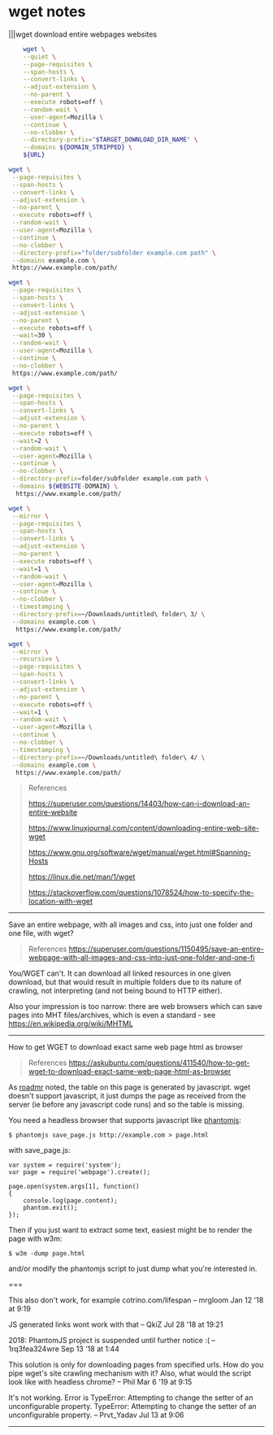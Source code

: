 # wget notes

|||wget download entire webpages websites

```sh
    wget \
    --quiet \
    --page-requisites \
    --span-hosts \
    --convert-links \
    --adjust-extension \
    --no-parent \
    --execute robots=off \
    --random-wait \
    --user-agent=Mozilla \
    --continue \
    --no-clobber \
    --directory-prefix="$TARGET_DOWNLOAD_DIR_NAME" \
    --domains ${DOMAIN_STRIPPED} \
    ${URL}
```

```bash
wget \
 --page-requisites \
 --span-hosts \
 --convert-links \
 --adjust-extension \
 --no-parent \
 --execute robots=off \
 --random-wait \
 --user-agent=Mozilla \
 --continue \
 --no-clobber \
 --directory-prefix="folder/subfolder example.com path" \
 --domains example.com \
 https://www.example.com/path/

```

```bash
wget \
 --page-requisites \
 --span-hosts \
 --convert-links \
 --adjust-extension \
 --no-parent \
 --execute robots=off \
 --wait=30 \
 --random-wait \
 --user-agent=Mozilla \
 --continue \
 --no-clobber \
 https://www.example.com/path/
```

```bash
wget \
 --page-requisites \
 --span-hosts \
 --convert-links \
 --adjust-extension \
 --no-parent \
 --execute robots=off \
 --wait=2 \
 --random-wait \
 --user-agent=Mozilla \
 --continue \
 --no-clobber \
 --directory-prefix=folder/subfolder example.com path \
 --domains ${WEBSITE-DOMAIN} \
  https://www.example.com/path/
```

```bash
wget \
 --mirror \
 --page-requisites \
 --span-hosts \
 --convert-links \
 --adjust-extension \
 --no-parent \
 --execute robots=off \
 --wait=1 \
 --random-wait \
 --user-agent=Mozilla \
 --continue \
 --no-clobber \
 --timestamping \
 --directory-prefix=~/Downloads/untitled\ folder\ 3/ \
 --domains example.com \
  https://www.example.com/path/
```

```bash
wget \
 --mirror \
 --recursive \
 --page-requisites \
 --span-hosts \
 --convert-links \
 --adjust-extension \
 --no-parent \
 --execute robots=off \
 --wait=1 \
 --random-wait \
 --user-agent=Mozilla \
 --continue \
 --no-clobber \
 --timestamping \
 --directory-prefix=~/Downloads/untitled\ folder\ 4/ \
 --domains example.com \
  https://www.example.com/path/
```

> References
>
> <https://superuser.com/questions/14403/how-can-i-download-an-entire-website>
>
> <https://www.linuxjournal.com/content/downloading-entire-web-site-wget>
>
> <https://www.gnu.org/software/wget/manual/wget.html#Spanning-Hosts>
>
> <https://linux.die.net/man/1/wget>
>
> <https://stackoverflow.com/questions/1078524/how-to-specify-the-location-with-wget>

---

Save an entire webpage, with all images and css, into just one folder and one file, with wget?

> References
> <https://superuser.com/questions/1150495/save-an-entire-webpage-with-all-images-and-css-into-just-one-folder-and-one-fi>

You/WGET can't. It can download all linked resources in one given download, but that would result in multiple folders due to its nature of crawling, not interpreting (and not being bound to HTTP either).

Also your impression is too narrow: there are web browsers which can save pages into MHT files/archives, which is even a standard - see https://en.wikipedia.org/wiki/MHTML

---

How to get WGET to download exact same web page html as browser

> References
> <https://askubuntu.com/questions/411540/how-to-get-wget-to-download-exact-same-web-page-html-as-browser>

As [roadmr][2] noted, the table on this page is generated by javascript. wget doesn't support javascript, it just dumps the page as received from the server (ie before any javascript code runs) and so the table is missing.

You need a headless browser that supports javascript like [phantomjs][1]:

    $ phantomjs save_page.js http://example.com > page.html

with save_page.js: 

    var system = require('system');
    var page = require('webpage').create();

    page.open(system.args[1], function()
    {
        console.log(page.content);
        phantom.exit();
    });

Then if you just want to extract some text, easiest might be to render the page with w3m:

    $ w3m -dump page.html

and/or modify the phantomjs script to just dump what you're interested in.

  [1]: http://phantomjs.org
  [2]: https://askubuntu.com/users/30589/roadmr

===

This also don't work, for example cotrino.com/lifespan – mrgloom Jan 12 '18 at 9:19

JS generated links wont work with that – QkiZ Jul 28 '18 at 19:21

2018: PhantomJS project is suspended until further notice :( – 1rq3fea324wre Sep 13 '18 at 1:44

This solution is only for downloading pages from specified urls. How do you pipe wget's site crawling mechanism with it? Also, what would the script look like with headless chrome? – Phil Mar 6 '19 at 9:15

It's not working. Error is TypeError: Attempting to change the setter of an unconfigurable property. TypeError: Attempting to change the setter of an unconfigurable property. – Prvt_Yadav Jul 13 at 9:06

---
